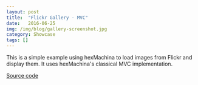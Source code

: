 ```yaml
---
layout: post
title:  "Flickr Gallery - MVC"
date:   2016-06-25
img: /img/blog/gallery-screenshot.jpg
category: Showcase
tags: []
---
```

This is a simple example using hexMachina to load images from Flickr and display them. It uses hexMachina's classical MVC implementation.

<a href="https://github.com/DoclerLabs/hexMachina-Gallery-Classical-MVC" target="_blank">Source code</a>
